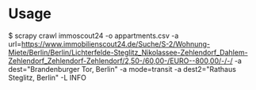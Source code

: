 # Usage

   $ scrapy crawl immoscout24 -o appartments.csv -a url=https://www.immobilienscout24.de/Suche/S-2/Wohnung-Miete/Berlin/Berlin/Lichterfelde-Steglitz_Nikolassee-Zehlendorf_Dahlem-Zehlendorf_Zehlendorf-Zehlendorf/2,50-/60,00-/EURO--800,00/-/-/ -a dest="Brandenburger Tor, Berlin" -a mode=transit -a dest2="Rathaus Steglitz, Berlin" -L INFO
